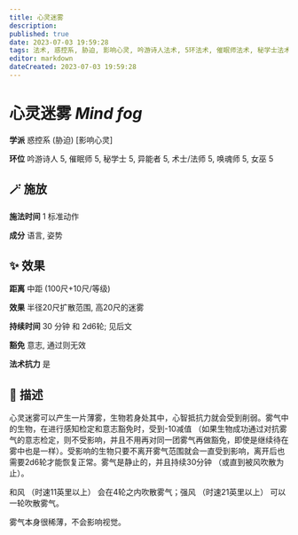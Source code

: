 ```yaml
---
title: 心灵迷雾
description: 
published: true
date: 2023-07-03 19:59:28
tags: 法术, 惑控系, 胁迫, 影响心灵, 吟游诗人法术, 5环法术, 催眠师法术, 秘学士法术, 异能者法术, 术士/法师法术, 唤魂师法术, 女巫法术
editor: markdown
dateCreated: 2023-07-03 19:59:28
---
```


# **心灵迷雾** *Mind fog*

**学派** 惑控系 (胁迫) \[影响心灵\] 

**环位** 吟游诗人 5, 催眠师 5, 秘学士 5, 异能者 5, 术士/法师 5, 唤魂师 5, 女巫 5

## 🪄 施放

**施法时间** 1 标准动作

**成分** 语言, 姿势

## ✨ 效果  

**距离** 中距 (100尺+10尺/等级) 

**效果** 半径20尺扩散范围, 高20尺的迷雾 

**持续时间** 30 分钟 和 2d6轮; 见后文 

**豁免** 意志, 通过则无效

**法术抗力** 是

## 📖 描述

心灵迷雾可以产生一片薄雾，生物若身处其中，心智抵抗力就会受到削弱。雾气中的生物，在进行感知检定和意志豁免时，受到-10减值 （如果生物成功通过对抗雾气的意志检定，则不受影响，并且不用再对同一团雾气再做豁免，即使是继续待在雾中也是一样）。受影响的生物只要不离开雾气范围就会一直受到影响，离开后也需要2d6轮才能恢复正常。雾气是静止的，并且持续30分钟 （或直到被风吹散为止）。

和风 （时速11英里以上） 会在4轮之内吹散雾气；强风 （时速21英里以上） 可以一轮吹散雾气。

雾气本身很稀薄，不会影响视觉。
    